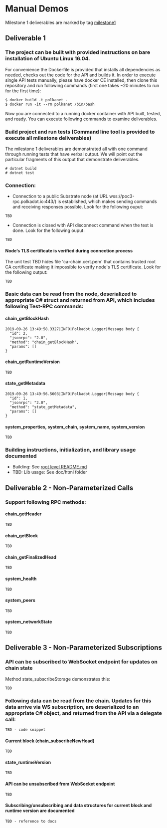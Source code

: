 # Manual Demos

Milestone 1 deliverables are marked by tag [milestone1](https://github.com/usetech-llc/polkadot_api_dotnet/tree/milestone1)

## Deliverable 1

### The project can be built with provided instructions on bare installation of Ubuntu Linux 16.04.

For convenience the Dockerfile is provided that installs all dependencies as needed, checks out the code for the API and builds it. In order to execute single API tests manually, please have docker CE installed, then clone this repository and run following commands (first one takes ~20 minutes to run for the first time):
```
$ docker build -t polkanet .
$ docker run -it --rm polkanet /bin/bash
```

Now you are connected to a running docker container with API built, tested, and ready. You can execute following commands to examine deliverables.

### Build project and run tests (Command line tool is provided to execute all milestone deliverables)

The milestone 1 deliverables are demonstrated all with one command through running tests that have verbal output. We will point out the particular fragments of this output that demonstrate deliverables.

```
# dotnet build
# dotnet test
```

### Connection:
- Connection to a public Substrate node (at URL wss://poc3-rpc.polkadot.io:443/) is established, which makes sending commands and receiving responses possible. Look for the following ouput:
```
TBD
```

- Connection is closed with API disconnect command when the test is done. Look for the following ouput:
```
TBD
```


#### Node’s TLS certificate is verified during connection process

The unit test TBD hides file 'ca-chain.cert.pem' that contains trusted root CA certificate making it impossible to verify node's TLS certificate. Look for the following output:
```
TBD
```

### Basic data can be read from the node, deserialized to appropriate C# struct and returned from API, which includes following Test-RPC commands:

#### chain_getBlockHash
```
2019-09-26 13:49:58.3327|INFO|Polkadot.Logger|Message body {
  "id": 2,
  "jsonrpc": "2.0",
  "method": "chain_getBlockHash",
  "params": []
}
```

#### chain_getRuntimeVersion
```
TBD
```

#### state_getMetadata
```
2019-09-26 13:49:56.5603|INFO|Polkadot.Logger|Message body {
  "id": 1,
  "jsonrpc": "2.0",
  "method": "state_getMetadata",
  "params": []
}
```

#### system_properties, system_chain, system_name, system_version
```
TBD
```

### Building instructions, initialization, and library usage documented

- Building: See [root level README.md](https://github.com/usetech-llc/polkadot_api_cpp/blob/master/README.md)
- TBD: Lib usage: See doc/html folder


## Deliverable 2 - Non-Parameterized Calls

### Support following RPC methods:

#### chain_getHeader
```
TBD
```

#### chain_getBlock
```
TBD
```

#### chain_getFinalizedHead
```
TBD
```

#### system_health
```
TBD
```

#### system_peers
```
TBD
```

#### system_networkState
```
TBD
```

## Deliverable 3 - Non-Parameterized Subscriptions

### API can be subscribed to WebSocket endpoint for updates on chain state
Method state_subscribeStorage demonstrates this:
```
TBD
```

### Following data can be read from the chain. Updates for this data arrive via WS subscription, are deserialized to an appropriate C# object, and returned from the API via a delegate call:

```
TBD - code snippet
```

#### Current block (chain_subscribeNewHead)
```
TBD
```

#### state_runtimeVersion
```
TBD
```

#### API can be unsubscribed from WebSocket endpoint
```
TBD
```

#### Subscribing/unsubscribing and data structures for current block and runtime version are documented
```
TBD - reference to docs
```
